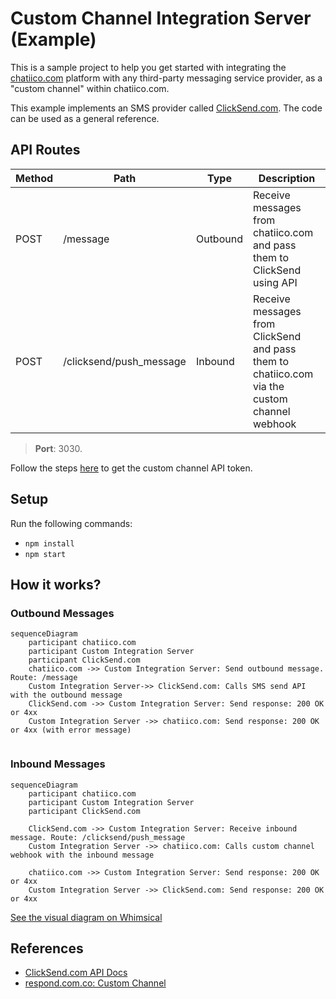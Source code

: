 
# Custom Channel Integration Server (Example)

This is a sample project to help you get started with integrating the [chatiico.com](https://chatiico.com) platform with any third-party messaging service provider, as a "custom channel" within chatiico.com.

This example implements an SMS provider called [ClickSend.com](https://clicksend.com). The code can be used as a general reference.

## API Routes

| Method | Path | Type | Description |
| ---- | ------ | --- | ------------------ |
| POST| /message | Outbound | Receive messages from chatiico.com and pass them to ClickSend using API |
| POST| /clicksend/push_message | Inbound | Receive messages from ClickSend and pass them to chatiico.com via the custom channel webhook |

>**Port**: 3030.

Follow the steps [here](http://docs.respond.com.co/) to get the custom channel API token.

## Setup

Run the following commands:

- `npm install`
- `npm start`

## How it works?

### Outbound Messages
```mermaid
sequenceDiagram
    participant chatiico.com
    participant Custom Integration Server
    participant ClickSend.com
    chatiico.com ->> Custom Integration Server: Send outbound message. Route: /message
    Custom Integration Server->> ClickSend.com: Calls SMS send API with the outbound message
    ClickSend.com ->> Custom Integration Server: Send response: 200 OK or 4xx
    Custom Integration Server ->> chatiico.com: Send response: 200 OK or 4xx (with error message)
    
```
### Inbound Messages
```mermaid
sequenceDiagram
    participant chatiico.com
    participant Custom Integration Server
    participant ClickSend.com
    
    ClickSend.com ->> Custom Integration Server: Receive inbound message. Route: /clicksend/push_message
    Custom Integration Server ->> chatiico.com: Calls custom channel webhook with the inbound message
    
    chatiico.com ->> Custom Integration Server: Send response: 200 OK or 4xx
    Custom Integration Server ->> ClickSend.com: Send response: 200 OK or 4xx
```
[See the visual diagram on Whimsical](https://whimsical.com/diagram-4eQ4FGca7go5gZ7vMEJfwU)

## References

- [ClickSend.com API Docs](https://developers.clicksend.com/docs/rest/v3/#view-inbound-sms)
- [respond.com.co: Custom Channel](http://docs.respond.com.co/?docs=canal-personalizado%ef%bf%bc)




